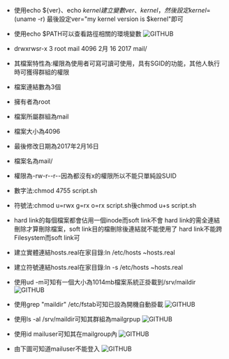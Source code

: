 + 使用echo ${ver}、echo ${kernel}建立變數ver、kernel，然後設定kernel=$(uname -r)
 最後設定ver="my kernel version is $kernel"即可



+ 使用echo $PATH可以查看路徑相關的環境變數
![GITHUB](https://imgur.com/O8Sk2kq.jpg"git圖示")
 
 
 
+ drwxrwsr-x 3 root mail 4096 2月 16 2017 mail/
+ 其檔案特性為:權限為使用者可寫可讀可使用，具有SGID的功能，其他人執行時可獲得群組的權限
+ 檔案連結數為3個
+ 擁有者為root
+ 檔案所屬群組為mail
+ 檔案大小為4096
+ 最後修改日期為2017年2月16日
+ 檔案名為mail/
 
 
 
+ 權限為-rw-r--r--因為都沒有x的權限所以不能只單純設SUID
+ 數字法:chmod 4755 script.sh
+ 符號法:chmod u=rwx g=rx o=rx script.sh後chmod u+s script.sh



+ hard link的每個檔案都會佔用一個inode而soft link不會
 hard link的需全連結刪除才算刪除檔案，soft link目的檔刪除後連結就不能使用了
 hard link不能跨Filesystem而soft link可
+ 建立實體連結hosts.real在家目錄:ln /etc/hosts ~hosts.real
+ 建立符號連結hosts.real在家目錄:ln -s /etc/hosts ~hosts.real



+ 使用ud -m可知有一個大小為1014mb檔案系統正掛載到/srv/maildir
![GITHUB](https://imgur.com/U5HZQD6.jpg"git圖示")
+ 使用grep "maildir" /etc/fstab可知已設為開機自動掛載
![GITHUB](https://imgur.com/bovvHXr.jpg"git圖示")
+ 使用ls -al /srv/maildir可知其群組為mailgrpup
![GITHUB](https://imgur.com/vlYIegs.jpg"git圖示")
+ 使用id mailuser可知其在mailgroup內
![GITHUB](https://imgur.com/2YyDt9T.jpg"git圖示")
+ 由下圖可知道mailuser不能登入
![GITHUB](https://imgur.com/jSeJPIH.jpg"git圖示")
